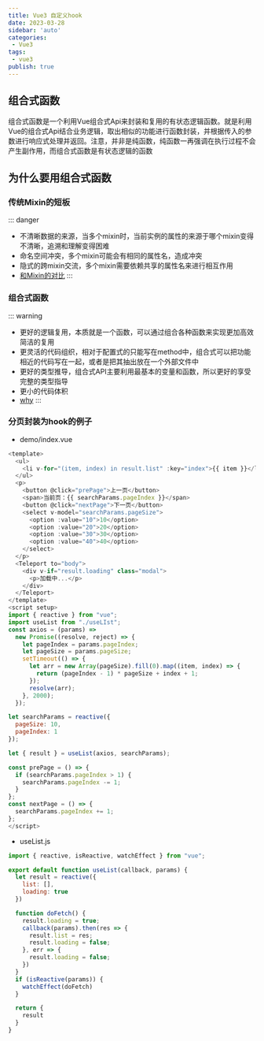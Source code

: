 ```yaml
---
title: Vue3 自定义hook
date: 2023-03-28
sidebar: 'auto'
categories:
 - Vue3
tags:
 - vue3
publish: true
---
```

## 组合式函数
组合式函数是一个利用Vue组合式Api来封装和复用的有状态逻辑函数。就是利用Vue的组合式Api结合业务逻辑，取出相似的功能进行函数封装，并根据传入的参数进行响应式处理并返回。注意，并非是纯函数，纯函数一再强调在执行过程不会产生副作用，而组合式函数是有状态逻辑的函数
## 为什么要用组合式函数
### 传统Mixin的短板
::: danger
+ 不清晰数据的来源，当多个mixin时，当前实例的属性的来源于哪个mixin变得不清晰，追溯和理解变得困难
+ 命名空间冲突，多个mixin可能会有相同的属性名，造成冲突
+ 隐式的跨mixin交流，多个mixin需要依赖共享的属性名来进行相互作用
+ [和Mixin的对比](https://cn.vuejs.org/guide/reusability/composables.html#comparisons-with-other-techniques)
:::
### 组合式函数
::: warning
+ 更好的逻辑复用，本质就是一个函数，可以通过组合各种函数来实现更加高效简洁的复用
+ 更灵活的代码组织，相对于配置式的只能写在method中，组合式可以把功能相近的代码写在一起，或者是把其抽出放在一个外部文件中
+ 更好的类型推导，组合式API主要利用最基本的变量和函数，所以更好的享受完整的类型指导
+ 更小的代码体积
+ [why](https://cn.vuejs.org/guide/extras/composition-api-faq.html#what-is-composition-api)
:::
### 分页封装为hook的例子
+ demo/index.vue
```js
<template>
  <ul>
    <li v-for="(item, index) in result.list" :key="index">{{ item }}</li>
  </ul>
  <p>
    <button @click="prePage">上一页</button>
    <span>当前页：{{ searchParams.pageIndex }}</span>
    <button @click="nextPage">下一页</button>
    <select v-model="searchParams.pageSize">
      <option :value="10">10</option>
      <option :value="20">20</option>
      <option :value="30">30</option>
      <option :value="40">40</option>
    </select>
  </p>
  <Teleport to="body">
    <div v-if="result.loading" class="modal">
      <p>加载中...</p>
    </div>
  </Teleport>
</template>
<script setup>
import { reactive } from "vue";
import useList from "./useLIst";
const axios = (params) =>
  new Promise((resolve, reject) => {
    let pageIndex = params.pageIndex;
    let pageSize = params.pageSize;
    setTimeout(() => {
      let arr = new Array(pageSize).fill(0).map((item, index) => {
        return (pageIndex - 1) * pageSize + index + 1;
      });
      resolve(arr);
    }, 2000);
  });

let searchParams = reactive({
  pageSize: 10,
  pageIndex: 1
});

let { result } = useList(axios, searchParams);

const prePage = () => {
  if (searchParams.pageIndex > 1) {
    searchParams.pageIndex -= 1;
  }
};
const nextPage = () => {
  searchParams.pageIndex += 1;
};
</script>
```
+ useList.js
```js
import { reactive, isReactive, watchEffect } from "vue";

export default function useList(callback, params) {
  let result = reactive({
    list: [],
    loading: true
  })

  function doFetch() {
    result.loading = true;
    callback(params).then(res => {
      result.list = res;
      result.loading = false;
    }, err => {
      result.loading = false;
    })
  }
  if (isReactive(params)) {
    watchEffect(doFetch)
  }

  return {
    result
  }
}
```
